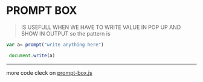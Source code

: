 # PROMPT BOX
> IS USEFULL WHEN WE HAVE TO WRITE VALUE IN POP UP AND SHOW IN OUTPUT
> so the pattern is 
```javascript
var a= prompt("write anything here")

 document.write(a)
```
---
more code cleck on [prompt-box.js](../js/prompt-box.js)
